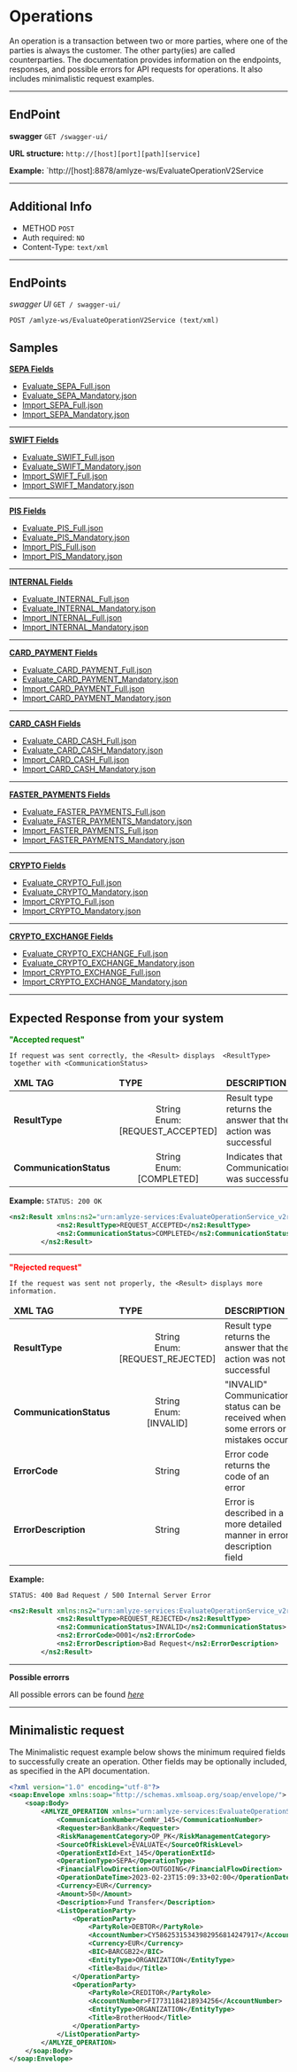 # Operations

An operation is a transaction between two or more parties, where one of the parties is always the customer. The other party(ies) are called counterparties. The documentation provides information on the endpoints, responses, and possible errors for API requests for operations. It also includes minimalistic request examples.

---
## EndPoint

**swagger** `GET /swagger-ui/`

**URL structure:** `http://[host][port][path][service]`

**Example:** `http://[host]:8878/amlyze-ws/EvaluateOperationV2Service

---

## Additional Info

* METHOD ` POST ` 
* Auth required: `NO`
* Content-Type: `text/xml`
---

## EndPoints

*swagger UI*  `GET / swagger-ui/`

`POST /amlyze-ws/EvaluateOperationV2Service (text/xml)`


## Samples


[<b>SEPA Fields</b>](SEPA/SEPA_Fields.md)
* [Evaluate_SEPA_Full.json](SEPA/SEPA_Samples/evaluate_SEPA_Full.xml)
* [Evaluate_SEPA_Mandatory.json](SEPA/SEPA_Samples/evaluate_SEPA_Mandatory.xml)
* [Import_SEPA_Full.json](SEPA/SEPA_Samples/import_SEPA_Full.xml)
* [Import_SEPA_Mandatory.json](SEPA/SEPA_Samples/import_SEPA_Mandatory.xml)
---

[<b>SWIFT Fields</b>](SWIFT/SWIFT_Fields.md)
* [Evaluate_SWIFT_Full.json](SWIFT/SWIFT_Samples/evaluate_SWIFT_Full.xml)
* [Evaluate_SWIFT_Mandatory.json](SWIFT/SWIFT_Samples/evaluate_SWIFT_Mandatory.xml)
* [Import_SWIFT_Full.json](SWIFT/SWIFT_Samples/import_SWIFT_Full.xml)
* [Import_SWIFT_Mandatory.json](SWIFT/SWIFT_Samples/import_SWIFT_Mandatory.xml)
---

[<b>PIS Fields</b>](PIS/PIS_Fields.md)
* [Evaluate_PIS_Full.json](PIS/PIS_Samples/evaluate_PIS_Full.xml)
* [Evaluate_PIS_Mandatory.json](PIS/PIS_Samples/evaluate_PIS_Mandatory.xml)
* [Import_PIS_Full.json](PIS/PIS_Samples/import_PIS_Full.xml)
* [Import_PIS_Mandatory.json](PIS/PIS_Samples/import_PIS_Mandatory.xml)
---

[<b>INTERNAL Fields</b>](INTERNAL/INTERNAL_Fields.md)
* [Evaluate_INTERNAL_Full.json](INTERNAL/INTERNAL_Samples/evaluate_INTERNAL_Full.xml)
* [Evaluate_INTERNAL_Mandatory.json](INTERNAL/INTERNAL_Samples/evaluate_INTERNAL_Mandatory.xml)
* [Import_INTERNAL_Full.json](INTERNAL/INTERNAL_Samples/import_INTERNAL_Full.xml)
* [Import_INTERNAL_Mandatory.json](INTERNAL/INTERNAL_Samples/import_INTERNAL_Mandatory.xml)
---

[<b>CARD_PAYMENT Fields</b>](CARD_PAYMENT/CARD_PAYMENT_Fields.md)
* [Evaluate_CARD_PAYMENT_Full.json](samples/evaluate_CARD_PAYMENT_Full.xml)
* [Evaluate_CARD_PAYMENT_Mandatory.json](samples/evaluate_CARD_PAYMENT_Mandatory.xml)
* [Import_CARD_PAYMENT_Full.json](samples/import_CARD_PAYMENT_Full.xml)
* [Import_CARD_PAYMENT_Mandatory.json](samples/import_CARD_PAYMENT_Mandatory.xml)
---

[<b>CARD_CASH Fields</b>](CARD_CASH/CARD_CASH_Fields.md)
* [Evaluate_CARD_CASH_Full.json](CARD_CASH/CARD_CASH_Samples/evaluate_CARD_PAYMENT_Full.xml)
* [Evaluate_CARD_CASH_Mandatory.json](CARD_CASH/CARD_CASH_Samples/evaluate_CARD_CASH_Mandatory.xml)
* [Import_CARD_CASH_Full.json](CARD_CASH/CARD_CASH_Samples/import_CARD_CASH_Full.xml)
* [Import_CARD_CASH_Mandatory.json](CARD_CASH/CARD_CASH_Samples/import_CARD_CASH_Mandatory.xml)
---

[<b>FASTER_PAYMENTS Fields</b>](FASTER_PAYMENTS/FASTER_PAYMENTS_Fields.md)
* [Evaluate_FASTER_PAYMENTS_Full.json](FASTER_PAYMENTS/FASTER_PAYMENTS_Samples/evaluate_FASTER_PAYMENTS_Full.xml)
* [Evaluate_FASTER_PAYMENTS_Mandatory.json](FASTER_PAYMENTS/FASTER_PAYMENTS_Samples/evaluate_FASTER_PAYMENTS_Mandatory.xml)
* [Import_FASTER_PAYMENTS_Full.json](FASTER_PAYMENTS/FASTER_PAYMENTS_Samples/import_FASTER_PAYMENTS_Full.xml)
* [Import_FASTER_PAYMENTS_Mandatory.json](FASTER_PAYMENTS/FASTER_PAYMENTS_Samples/import_FASTER_PAYMENTS_Mandatory.xml)
---

[<b>CRYPTO Fields</b>](CRYPTO/CRYPTO_Fields.md)
* [Evaluate_CRYPTO_Full.json](CRYPTO/CRYPTO_Samples/evaluate_CRYPTO_Full.xml)
* [Evaluate_CRYPTO_Mandatory.json](CRYPTO/CRYPTO_Samples/evaluate_CRYPTO_Mandatory.xml)
* [Import_CRYPTO_Full.json](CRYPTO/CRYPTO_Samples/import_CRYPTO_Full.xml)
* [Import_CRYPTO_Mandatory.json](CRYPTO/CRYPTO_Samples/import_CRYPTO_Mandatory.xml)
---

[<b>CRYPTO_EXCHANGE Fields</b>](CRYPTO_EXCHANGE/CRYPTO_EXCHANGE_Fields.md)
* [Evaluate_CRYPTO_EXCHANGE_Full.json](CRYPTO_EXCHANGE/CRYPTO_EXCHANGE_Samples/evaluate_CRYPTO_EXCHANGE_Full.xml)
* [Evaluate_CRYPTO_EXCHANGE_Mandatory.json](CRYPTO_EXCHANGE/CRYPTO_EXCHANGE_Samples/evaluate_CRYPTO_EXCHANGE_Mandatory.xml)
* [Import_CRYPTO_EXCHANGE_Full.json](CRYPTO_EXCHANGE/CRYPTO_EXCHANGE_Samples/import_CRYPTO_EXCHANGE_Full.xml)
* [Import_CRYPTO_EXCHANGE_Mandatory.json](CRYPTO_EXCHANGE/CRYPTO_EXCHANGE_Samples/import_CRYPTO_EXCHANGE_Mandatory.xml)
---


## Expected Response from your system

**<span style="color: green;">"Accepted request"</span>**

`If request was sent correctly, the <Result> displays  <ResultType> together with <CommunicationStatus>`

<table>
		<thead>
			<tr>
				<td ><b>XML TAG<b></td>
				<td ><b>TYPE<b></td>
				<td ><b>DESCRIPTION<b></td>
			</tr>
		</thead>
		<tbody>
			<tr>
				<td><b>ResultType<b></td>
				<td style="text-align:center">String</br>Enum:</br>
[REQUEST_ACCEPTED]</td>
				<td>Result type returns the answer that the action was successful</td>
			</tr>
			<tr>
				<td><b>CommunicationStatus<b></td>
				<td style="text-align:center">String</br>Enum:</br>
[COMPLETED]</td>
				<td>Indicates that Communication was successful</td>
		</tbody>
</table>

**Example:**
`STATUS: 200 OK`
```xml
<ns2:Result xmlns:ns2="urn:amlyze-services:EvaluateOperationService_v2r0">
            <ns2:ResultType>REQUEST_ACCEPTED</ns2:ResultType>
            <ns2:CommunicationStatus>COMPLETED</ns2:CommunicationStatus>
        </ns2:Result>
```
---
**<span style="color: red;">"Rejected request"</span>**

`If the request was sent not properly, the <Result> displays more information.`

<table>
		<thead>
			<tr>
				<td ><b>XML TAG<b></td>
				<td ><b>TYPE<b></td>
				<td ><b>DESCRIPTION<b></td>
			</tr>
		</thead>
		<tbody>
			<tr>
				<td><b>ResultType<b></td>
				<td style="text-align:center"> String</br>Enum:</br>
[REQUEST_REJECTED]</td>
				<td>Result type returns the answer that the action was not successful</td>
			</tr>
			<tr>
				<td><b>CommunicationStatus<b></td>
				<td style="text-align:center">String</br>Enum:</br>
[INVALID]</td>
				<td>"INVALID" Communication status can be received when some errors or mistakes occur</td>
            </tr>
            <tr>
				<td><b>ErrorCode<b></td>
				<td style="text-align:center">String</td>
				<td>Error code returns the code of an error</td>
            </tr>
            <tr>
				<td><b>ErrorDescription<b></td>
				<td style="text-align:center">String</td>
				<td>Error is described in a more detailed manner in error description field</td>
            </tr>
		</tbody>
</table>

**Example:**

`STATUS: 400 Bad Request / 500 Internal Server Error`
```xml
<ns2:Result xmlns:ns2="urn:amlyze-services:EvaluateOperationService_v2r0">
            <ns2:ResultType>REQUEST_REJECTED</ns2:ResultType>
            <ns2:CommunicationStatus>INVALID</ns2:CommunicationStatus>
            <ns2:ErrorCode>O001</ns2:ErrorCode>
            <ns2:ErrorDescription>Bad Request</ns2:ErrorDescription>
        </ns2:Result>
```
---

**Possible errorrs**

All possible errors can be found [*here*](op_possible_errors.md)  


---

## Minimalistic request

The Minimalistic request example below shows the minimum required fields to successfully create an operation. Other fields may be optionally included, as specified in the API documentation.

```xml
<?xml version="1.0" encoding="utf-8"?>
<soap:Envelope xmlns:soap="http://schemas.xmlsoap.org/soap/envelope/">
    <soap:Body>
        <AMLYZE_OPERATION xmlns="urn:amlyze-services:EvaluateOperationService_v2r0">
            <CommunicationNumber>ComNr_145</CommunicationNumber>
            <Requester>BankBank</Requester>
            <RiskManagementCategory>OP_PK</RiskManagementCategory>
            <SourceOfRiskLevel>EVALUATE</SourceOfRiskLevel>
            <OperationExtId>Ext_145</OperationExtId>
            <OperationType>SEPA</OperationType>
            <FinancialFlowDirection>OUTGOING</FinancialFlowDirection>
            <OperationDateTime>2023-02-23T15:09:33+02:00</OperationDateTime>
            <Currency>EUR</Currency>
            <Amount>50</Amount>
            <Description>Fund Transfer</Description>
            <ListOperationParty>
                <OperationParty>
                    <PartyRole>DEBTOR</PartyRole>
                    <AccountNumber>CY58625315343982956814247917</AccountNumber>
                    <Currency>EUR</Currency>
                    <BIC>BARCGB22</BIC>
                    <EntityType>ORGANIZATION</EntityType>
                    <Title>Baidu</Title>
                </OperationParty>
                <OperationParty>
                    <PartyRole>CREDITOR</PartyRole>
                    <AccountNumber>FI7731184218934256</AccountNumber>
                    <EntityType>ORGANIZATION</EntityType>
                    <Title>BrotherHood</Title>
                </OperationParty>
            </ListOperationParty>
        </AMLYZE_OPERATION>
    </soap:Body>
</soap:Envelope>
```
```
